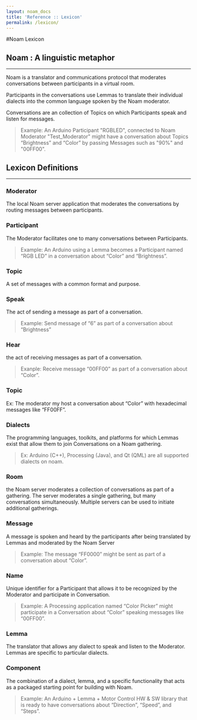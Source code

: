 ```yaml
---
layout: noam_docs
title: 'Reference :: Lexicon'
permalink: /lexicon/
---
```


#Noam Lexicon

## Noam : A linguistic metaphor
---
Noam is a translator and communications protocol that moderates conversations between participants in a virtual room. 

Participants in the conversations use Lemmas to translate their individual dialects into the common language spoken by the Noam moderator.

Conversations are an collection of Topics on which Participants speak and listen for messages.

>Example: An Arduino Participant "RGBLED", connected to Noam Moderator "Test_Moderator" might have a conversation about Topics “Brightness” and “Color” by passing Messages such as "90%" and "00FF00".

## Lexicon Definitions
---

### Moderator
The local Noam server application that moderates the conversations by routing messages between participants. 

### Participant
The Moderator facilitates one to many conversations between Participants.

>Example: An Arduino using a Lemma becomes a Participant named “RGB LED” in a conversation about “Color” and “Brightness”.

### Topic
A set of messages with a common format and purpose.

### Speak
The act of sending a message as part of a conversation.

>Example: Send message of “6” as part of a conversation about “Brightness”

### Hear
the act of receiving messages as part of a conversation.

>Exanple: Receive message “00FF00” as part of a conversation about “Color”.

### Topic
Ex: The moderator my host a conversation about “Color” with hexadecimal messages like “FF00FF”.

### Dialects
The programming languages, toolkits, and platforms for which Lemmas exist that allow them to join Conversations on a Noam gathering.

>Ex: Arduino (C++), Processing (Java), and Qt (QML) are all supported dialects on noam.

### Room
the Noam server moderates a collection of conversations as part of a gathering. The server moderates a single gathering, but many conversations simultaneously. Multiple servers can be used to initiate additional gatherings.

### Message
A message is spoken and heard by the participants after being translated by Lemmas and moderated by the Noam Server

>Example: The message “FF0000” might be sent as part of a conversation about “Color”.

### Name
Unique identifier for a Participant that allows it to be recognized by the Moderator and participate in Conversation.

>Example: A Processing application named “Color Picker” might participate in a Conversation about “Color” speaking messages like “00FF00”.

### Lemma
The translator that allows any dialect to speak and listen to the Moderator. Lemmas are specific to particular dialects.

### Component
The combination of a dialect, lemma, and a specific functionality that acts as a packaged starting point for building with Noam.

>Example: An Arduino + Lemma + Motor Control HW & SW library that is ready to have conversations about “Direction”, “Speed”, and “Steps”.





